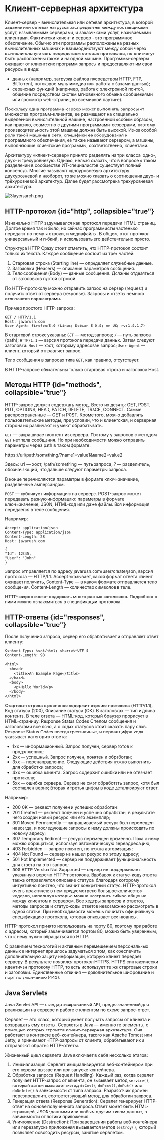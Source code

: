 # Клиент-серверная архитектура

Клиент-сервер - вычислительная или сетевая архитектура, в которой задания или сетевая нагрузка распределены между
поставщиками услуг, называемыми серверами, и заказчиками услуг, называемыми клиентами. Фактически клиент и сервер - это
программное обеспечение. Обычно эти программы расположены на разных вычислительных машинах и взаимодействуют между собой
через вычислительную сеть посредством сетевых протоколов, но они могут быть расположены также и на одной машине.
Программы-серверы ожидают от клиентских программ запросы и предоставляют им свои ресурсы в виде:

* данных (например, загрузка файлов посредством HTTP, FTP, BitTorrent, потоковое мультимедиа или работа с базами
  данных);
* сервисных функций (например, работа с электронной почтой, общение посредством систем мгновенного обмена сообщениями
  или
  просмотр web-страниц во всемирной паутине).

Поскольку одна программа-сервер может выполнять запросы от множества программ-клиентов, ее размещают на специально
выделенной вычислительной машине, настроенной особым образом, как правило, совместно с другими программами-серверами,
поэтому производительность этой машины должна быть высокой. Из-за особой роли такой машины в сети, специфики ее
оборудования и программного обеспечения, её также называют сервером, а машины, выполняющие клиентские программы,
соответственно, клиентами.

Архитектуру «клиент-сервер» принято разделять на три класса: одно-, двух- и трехуровневую. Однако, нельзя сказать, что в
вопросе о таком разделении в сообществе ИТ-специалистов существует полный консенсус. Многие называют одноуровневую
архитектуру двухуровневой и наоборот, то же можно сказать о соотношении двух- и трёхуровневой архитектур. Далее будет
рассмотрена трехуровневая архитектура.

![3layersarch.png](3layersarch.png)

## HTTP-протокол {id="http", collapsible="true"}

Изначально HTTP задумывался как протокол передачи HTML-страниц. Долгое время так и было, но сейчас программисты
частенько передают по нему и строки, и медиафайлы. В общем, этот протокол универсальный и гибкий, и использовать его
действительно просто.

Структура HTTP
Сразу стоит отметить, что HTTP-протокол состоит только из текста. Каждое сообщение состоит из трех частей:

1. Стартовая строка (Starting line) — определяет служебные данные.
2. Заголовки (Headers) — описание параметров сообщения.
3. Тело сообщения (Body) — данные сообщения. Должны отделяться от заголовков пустой строкой.

По HTTP-протоколу можно отправить запрос на сервер (request) и получить ответ от сервера (response). Запросы и ответы
немного отличаются параметрами.

Пример простого HTTP-запроса:

```
GET / HTTP/1.1
Host: javarush.com
User-Agent: firefox/5.0 (Linux; Debian 5.0.8; en-US; rv:1.8.1.7)
```

В стартовой строке указаны:
`GET` — метод запроса;
`/` — путь запроса (path);
`HTTP/1.1` — версия протокола передачи данных.
Затем следуют заголовки:
`Host` — хост, которому адресован запрос;
`User-Agent` — клиент, который отправляет запрос.

Тело сообщения в запросах типа `GET`, как правило, отсутствует.

В HTTP-запросе обязательны только стартовая строка и заголовок Host.

## Методы HTTP {id="methods", collapsible="true"}

HTTP-запрос должен содержать метод. Всего их девять: GET, POST, PUT, OPTIONS, HEAD, PATCH, DELETE, TRACE, CONNECT.
Самые распространенные — GET и POST. Кроме того, можно добавлять пользовательские методы, при условии, что и клиентская,
и серверная сторона их различают и умеют обрабатывать.

`GET` — запрашивает контент из сервера. Поэтому у запросов с методом `GET` нет тела сообщения. Но при необходимости
можно отправить параметры через path в таком формате:

https://url/path/something/?name1=value1&name2=value2

Здесь:
url — хост,
/path/something — путь запроса,
? — разделитель, обозначающий, что дальше следуют параметры запроса.

В конце перечисляются параметры в формате ключ=значение, разделенные амперсандом.

`POST` — публикует информацию на сервере. POST-запрос может передавать разную информацию: параметры в формате
ключ=значение, JSON, HTML-код или даже файлы. Вся информация передается в теле сообщения.

Например:

```POST /user/create/json HTTP/1.1
Accept: application/json
Content-Type: application/json
Content-Length: 28
Host: javarush.com

{
"Id": 12345,
"User": "John"
}
```

Запрос отправляется по адресу javarush.com/user/create/json, версия протокола — HTTP/1.1. Accept указывает, какой формат
ответа клиент ожидает получить, Content-Type — в каком формате отправляется тело сообщения. Content-Length — количество
символов в теле.

HTTP-запрос может содержать много разных заголовков. Подробнее с ними можно ознакомиться в спецификации протокола.

## HTTP-ответы {id="responses", collapsible="true"}

После получения запроса, сервер его обрабатывает и отправляет ответ клиенту:

```HTTP/1.1 200 OK
Content-Type: text/html; charset=UTF-8
Content-Length: 98

<html>
  <head>
    <title>An Example Page</title>
  </head>
  <body>
    <p>Hello World</p>
  </body>
</html>
```

Стартовая строка в респонсе содержит версию протокола (HTTP/1.1), Код статуса (200), Описание статуса (OK). В
заголовках — тип и длина контента. В теле ответа — HTML-код, который браузер прорисует в HTML-страницу.
Response Status Codes
С телом сообщения и заголовками все ясно, а о кодах статусов стоит сказать пару слов. Response Status Codes всегда
трехзначные, и первая цифра кода указывает категорию ответа:

* 1xx — информационный. Запрос получен, сервер готов к продолжению;
* 2xx — успешный. Запрос получен, понятен и обработан;
* 3xx — перенаправление. Следующие действия нужно выполнить для обработки запроса;
* 4xx — ошибка клиента. Запрос содержит ошибки или не отвечает протоколу;
* 5xx — ошибка сервера. Сервер не смог обработать запрос, хотя был составлен верно;
  Вторая и третья цифры в коде детализируют ответ.

Например:

* 200 OK — реквест получен и успешно обработан;
* 201 Created — реквест получен и успешно обработан, в результате чего создан новый ресурс или его экземпляр;
* 301 Moved Permanently — запрашиваемый ресурс был перемещен навсегда, и последующие запросы к нему должны происходить
  по новому адресу;
* 307 Temporary Redirect — ресурс перемещен временно. Пока к нему можно обращаться, используя автоматическую
  переадресацию;
* 403 Forbidden — запрос понятен, но нужна авторизация;
* 404 Not Found — сервер не нашел ресурс по этому адресу;
* 501 Not Implemented — сервер не поддерживает функциональность для ответа на этот запрос;
* 505 HTTP Version Not Supported — сервер не поддерживает указанную версию HTTP-протокола.
  Вдобавок к статус-коду ответа также отправляется описание статуса, благодаря которому интуитивно понятно, что значит
  конкретный статус.
  HTTP-протокол очень практичен: в нем предусмотрено большое количество хедеров, используя которые можно настроить
  гибкое
  общение между клиентом и сервером. Все хедеры запросов и ответов, методы запросов и статус-коды ответов невозможно
  рассмотреть в одной статье. При необходимости можешь почитать официальную спецификацию протокола, которая описывает
  все
  нюансы.

HTTP-протокол принято использовать на порту 80, поэтому при работе с адресом, который заканчивается портом 80, можно
быть уверенным, что к нему нужно обращаться по HTTP.

С развитием технологий и активным перемещением персональных данных в интернет пришлось задуматься о том, как обеспечить
дополнительную защиту информации, которую клиент передает серверу. В результате появился протокол HTTPS. HTTPS
синтаксически идентичен протоколу HTTP, то есть использует те же стартовые строки и заголовки. Единственные отличия —
дополнительное шифрование и порт по умолчанию (443).

## Java Servlets

Java Servlet API — стандартизированный API, предназначенный для реализации на сервере и работе с клиентом по схеме
запрос-ответ.

Сервлет — это класс, который умеет получать запросы от клиента и возвращать ему ответы. Сервлеты в Java — именно те
элементы, с помощью которых строится клиент-серверная архитектура. Они работают в контексте веб-контейнера, такого как
Apache Tomcat или Jetty, и принимают HTTP-запросы от клиента, обрабатывают их и отправляют обратно HTTP-ответы.

Жизненный цикл сервлета Java включает в себя несколько этапов:
1. Инициализация: Сервлет инициализируется веб-контейнером при его первом вызове или при запуске контейнера.
2. Обработка запроса (Request Handling): Каждый раз, когда сервлет получает HTTP-запрос от клиента, он вызывает метод
`service()`, который затем вызывает метод `doGet()`, `doPost()`, `doPut()` или `doDelete()` в зависимости от типа
запроса. Разработчик должен переопределить соответствующий метод для обработки запроса.
3. Генерация ответа (Response Generation): Сервлет генерирует HTTP-ответ на основе полученного запроса. Ответ может быть
HTML-страницей, JSON-данными или любым другим типом данных, в зависимости от логики приложения.
4. Уничтожение (Destruction): При завершении работы веб-контейнера или перезапуске приложения вызывается метод 
`destroy()`, который позволяет освободить ресурсы, занятые сервлетом.
